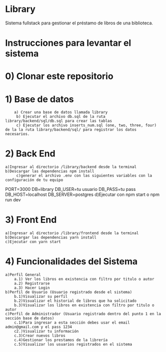 # Library
Sistema fullstack para gestionar el préstamo de libros de una biblioteca.
# Instrucciones para levantar el sistema
# 0) Clonar este repositorio
# 1) Base de datos
        a) Crear una base de datos llamada library
         b) Ejecutar el archivo db.sql de la ruta library/backend/sql/db.sql para crear las tablas
         c) Ejecutar los archivo inserts_num.sql (one, two, three, four)  de la la ruta library/backend/sql/ para registrar los datos necesarios.
# 2) Back End
	a)Ingresar al directorio /library/backend desde la terminal 
	b)Descargar las dependencias npm install
         c)generar el archivo .env con las siguientes variables con la configuración de tu equipo
PORT=3000
DB=library
DB_USER=tu usuario
DB_PASS=tu pass
DB_HOST=localhost
DB_SERVER=postgres
	d)Ejecutar con npm start o npm run dev

# 3) Front End
	a)Ingresar al directorio /library/frontend desde la terminal 
	b)Descargar las dependencias yarn install
 	c)Ejecutar con yarn start

# 4) Funcionalidades del Sistema
	a)Perfil General
		a.1) Ver los libros en existencia con filtro por titulo o autor
		a.2) Registrarse 
		a.3) Hacer Login
	b)Perfil de Usuario (Usuario registrado desde el sistema)
		b.1)Visualizar su perfil
		b.2)Visualizar el historial de libros que ha solicitado
		b.3)Visualizar los libros en existencia con filtro por titulo o autor
	c)Perfil de Administrador (Usuario registrado dentro del punto 1 en la sección base de datos)
		c.1)Para ingresar a esta sección debes usar el email admin@gmail.com y el pass 1234
		c2.)Visualizar tu información 
		c.3)Crear nuevos libros
		c.4)Gestionar los prestamos de la librería
		c.5)Visualizar los usuarios registrados en el sistema

		
